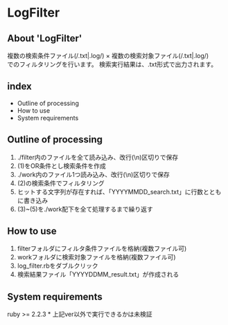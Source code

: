 # LogFilter
## About 'LogFilter'
複数の検索条件ファイル(/.txt|.log/) × 複数の検索対象ファイル(/.txt|.log/)  
でのフィルタリングを行います。
検索実行結果は、.txt形式で出力されます。
## index
* Outline of processing
* How to use
* System requirements

## Outline of processing
1. ./filter内のファイルを全て読み込み、改行(\n)区切りで保存
1. (1)をOR条件とし検索条件を作成
1. ./work内のファイル1つ読み込み、改行(\n)区切りで保存
1. (2)の検索条件でフィルタリング
1. ヒットする文字列が存在すれば、「YYYYMMDD_search.txt」に行数とともに書き込み
1. (3)~(5)を./work配下を全て処理するまで繰り返す


## How to use
1. filterフォルダにフィルタ条件ファイルを格納(複数ファイル可)
2. workフォルダに検索対象ファイルを格納(複数ファイル可)
3. log_filter.rbをダブルクリック
4. 検索結果ファイル「YYYYDDMM_result.txt」が作成される

## System requirements
ruby >= 2.2.3
\* 上記ver以外で実行できるかは未検証
